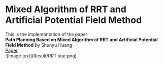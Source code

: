 # Mixed Algorithm of RRT and Artificial Potential Field Method
This is the implementation of the paper:      
**Path Planning Based on Mixed Algorithm of RRT and Artificial Potential Field Method** by Shunyu Huang     
[Paper](https://ieeexplore.ieee.org/document/9570910)    
![Image text](Result/RRT star.png)

